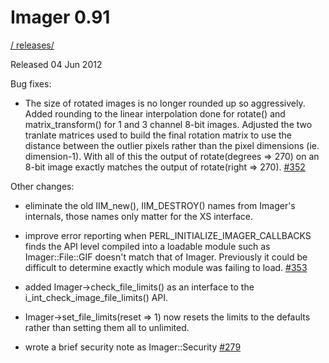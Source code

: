# Imager 0.91

[ / ](..) [releases/](./)

Released 04 Jun 2012

Bug fixes:

- The size of rotated images is no longer rounded up so aggressively. Added rounding to the linear interpolation done for rotate() and matrix_transform() for 1 and 3 channel 8-bit images. Adjusted the two tranlate matrices used to build the final rotation matrix to use the distance between the outlier pixels rather than the pixel dimensions (ie. dimension-1). With all of this the output of rotate(degrees => 270) on an 8-bit image exactly matches the output of rotate(right => 270). [#352](https://github.com/tonycoz/imager/issues/352)

Other changes:

- eliminate the old IIM_new(), IIM_DESTROY() names from Imager's internals, those names only matter for the XS interface.

- improve error reporting when PERL_INITIALIZE_IMAGER_CALLBACKS finds the API level compiled into a loadable module such as Imager::File::GIF doesn't match that of Imager. Previously it could be difficult to determine exactly which module was failing to load. [#353](https://github.com/tonycoz/imager/issues/353)

- added Imager->check_file_limits() as an interface to the i_int_check_image_file_limits() API.

- Imager->set_file_limits(reset => 1) now resets the limits to the defaults rather than setting them all to unlimited.

- wrote a brief security note as Imager::Security [#279](https://github.com/tonycoz/imager/issues/279)